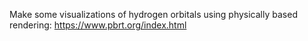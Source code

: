 
Make some visualizations of hydrogen orbitals using
physically based rendering: https://www.pbrt.org/index.html


